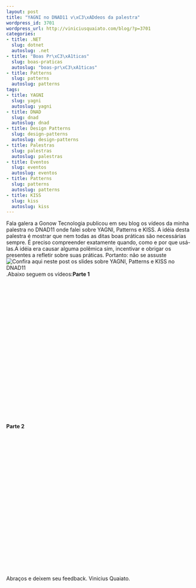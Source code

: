 ```yaml
--- 
layout: post
title: "YAGNI no DNAD11 v\xC3\xADdeos da palestra"
wordpress_id: 3701
wordpress_url: http://viniciusquaiato.com/blog/?p=3701
categories: 
- title: .NET
  slug: dotnet
  autoslug: .net
- title: "Boas Pr\xC3\xA1ticas"
  slug: boas-praticas
  autoslug: "boas-pr\xC3\xA1ticas"
- title: Patterns
  slug: patterns
  autoslug: patterns
tags: 
- title: YAGNI
  slug: yagni
  autoslug: yagni
- title: DNAD
  slug: dnad
  autoslug: dnad
- title: Design Patterns
  slug: design-patterns
  autoslug: design-patterns
- title: Palestras
  slug: palestras
  autoslug: palestras
- title: Eventos
  slug: eventos
  autoslug: eventos
- title: Patterns
  slug: patterns
  autoslug: patterns
- title: KISS
  slug: kiss
  autoslug: kiss
---
```

Fala galera a Gonow Tecnologia publicou em seu blog os vídeos da minha palestra no DNAD11 onde falei sobre YAGNI, Patterns e KISS. A idéia desta palestra é mostrar que nem todas as ditas boas práticas são necessárias sempre. É preciso compreender exatamente quando, como e por que usá-las.A idéia era causar alguma polêmica sim, incentivar e obrigar os presentes a refletir sobre suas práticas. Portanto: não se assuste![Confira aqui neste post os slides sobre YAGNI, Patterns e KISS no DNAD11](http://viniciusquaiato.com/blog/slides-palestra-yagni-kiss-e-over-patternization-no-dnad11/).Abaixo seguem os vídeos:**Parte 1**<object width="640" height="390"><param name="movie" value="http://www.youtube.com/v/EhNQ2QEcD2k?version=3&amp;
    hl=en_US&amp;
    rel=0" /><param name="allowFullScreen" value="true" /><param name="allowscriptaccess" value="always" /><embed src="http://www.youtube.com/v/EhNQ2QEcD2k?version=3&amp;
    hl=en_US&amp;
    rel=0" type="application/x-shockwave-flash" width="640" height="390" allowscriptaccess="always" allowfullscreen="true"></embed></object>**Parte 2**<object width="640" height="390"><param name="movie" value="http://www.youtube.com/v/8SLWfq18AFE?version=3&amp;
    hl=en_US&amp;
    rel=0" /><param name="allowFullScreen" value="true" /><param name="allowscriptaccess" value="always" /><embed src="http://www.youtube.com/v/8SLWfq18AFE?version=3&amp;
    hl=en_US&amp;
    rel=0" type="application/x-shockwave-flash" width="640" height="390" allowscriptaccess="always" allowfullscreen="true"></embed></object>Abraços e deixem seu feedback. Vinicius Quaiato.
